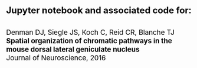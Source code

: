<div style="font-size:18pt;color:#000000"><strong>Jupyter notebook and associated code for:</strong></div>
<br></br>
<div style="font-size:14pt;color:#000000">Denman DJ, Siegle JS, Koch C, Reid CR, Blanche TJ</div>
<div style="font-size:14pt;color:#000000"><strong>Spatial organization of chromatic pathways in the mouse dorsal lateral geniculate nucleus</strong></div>
<div style="font-size:14pt;color:#000000">Journal of Neuroscience, 2016</div>

